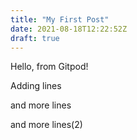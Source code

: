 ```yaml
---
title: "My First Post"
date: 2021-08-18T12:22:52Z
draft: true
---
```


Hello, from Gitpod!

Adding lines

and more lines

and more lines(2)